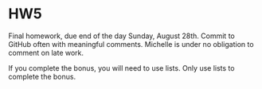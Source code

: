 # HW5
Final homework, due end of the day Sunday, August 28th. Commit to GitHub often with meaningful comments. Michelle is under no obligation to comment on late work.

If you complete the bonus, you will need to use lists. Only use lists to complete the bonus.
